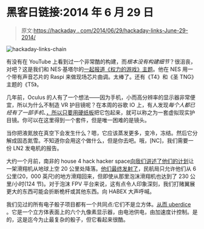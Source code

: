 # 黑客日链接:2014 年 6 月 29 日

> 原文:[https://hackaday . com/2014/06/29/hackaday-links-June-29-2014/](https://hackaday.com/2014/06/29/hackaday-links-june-29-2014/)

![hackaday-links-chain](../Images/da184e9bde007f88b719f5aafc440574.png)

有没有在 YouTube 上看到过一个非常酷的构建，而*根本没有构建细节*？很沮丧，对吧？这是我们和 NES·基塔尔的[一起报道《权力的游戏》主题](http://www.youtube.com/watch?v=wiZbzBw1ZLI)。他在 NES 用一个带有声音芯片的 Raspi 来做现场芯片曲调。太棒了。还有《T4》和《圣 TNG》主题的《T5》。

几年前，Oculus 的人有了一个想法——因为手机，小而高分辨率的显示器非常便宜，所以为什么不制造 VR 护目镜呢？在本周的谷歌 IO 上，有人发现*每个人都已经有了一部手机*、[，所以只要用硬纸板](https://developers.google.com/cardboard/)把它包起来，就可以称之为一套虚拟现实护目镜。你可以在这里得到一个套件，但是唯一困难的是镜头。

当你把液氮放在真空下会发生什么？嗯，它应该蒸发更多，变冷，冻结。然后它分解成固态氮雪。不知道你会用这个做什么，但是你去吧。哦，[NC]，我们需要一份 LN2 发电机的报告。

大约一个月前，南非的 house 4 hack hacker space[向我们讲述了他们的计划](http://hackaday.com/2014/05/22/high-altitude-glider-will-be-dropped-from-a-balloon/)让一架滑翔机从地球上空 20 公里处降落。[他们最终发射了](https://www.youtube.com/watch?v=qC6Tet-Jvew)，民航局只允许他们从 6 公里(20，000 英尺)的地方滑翔回来，但即使从那里泡沫滑翔机也达到了 230 公里/小时(124 节)。对于泡沫 FPV 平台来说，这有点令人印象深刻，我们打赌翼展更大的东西可能会折断桅杆或其他东西。向 HABEX 大声呼喊。

我们见过的所有电子骰子项目都有一个共同点:它们不是立方体。[从而 uberdice](http://hackaday.io/project/1599) 。它是一个立方体表面上的六个九像素显示器，由电池供电，由加速度计控制。是的，这是迄今为止最复杂的骰子，但它看起来很酷。